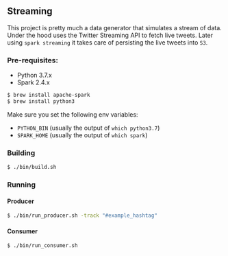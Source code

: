 ## Streaming

This project is pretty much a data generator that simulates a stream of data. Under the hood uses the Twitter Streaming
API to fetch live tweets. Later using `spark streaming` it takes care of persisting the live tweets into `S3`.

### Pre-requisites:
* Python 3.7.x
* Spark 2.4.x

```bash
$ brew install apache-spark
$ brew install python3
```

Make sure you set the following env variables:
* `PYTHON_BIN` (usually the output of `which python3.7`)
* `SPARK_HOME` (usually the output of `which spark`)

### Building
```bash
$ ./bin/build.sh
```
### Running
 
#### Producer
```bash
$ ./bin/run_producer.sh -track "#example_hashtag"
``` 

#### Consumer
```bash
$ ./bin/run_consumer.sh
``` 
